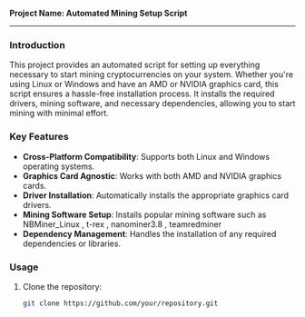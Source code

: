 **Project Name: Automated Mining Setup Script**

---

### Introduction
This project provides an automated script for setting up everything necessary to start mining cryptocurrencies on your system. Whether you're using Linux or Windows and have an AMD or NVIDIA graphics card, this script ensures a hassle-free installation process. It installs the required drivers, mining software, and necessary dependencies, allowing you to start mining with minimal effort.

### Key Features
- **Cross-Platform Compatibility**: Supports both Linux and Windows operating systems.
- **Graphics Card Agnostic**: Works with both AMD and NVIDIA graphics cards.
- **Driver Installation**: Automatically installs the appropriate graphics card drivers.
- **Mining Software Setup**: Installs popular mining software such as NBMiner_Linux , t-rex , nanominer3.8 , teamredminer
- **Dependency Management**: Handles the installation of any required dependencies or libraries.
  
### Usage
1. Clone the repository:
   ```bash
   git clone https://github.com/your/repository.git
